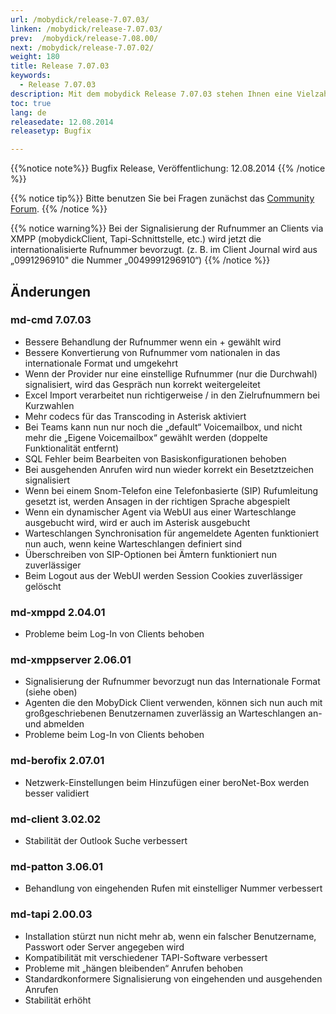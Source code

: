 ```yaml
---
url: /mobydick/release-7.07.03/
linken: /mobydick/release-7.07.03/
prev:  /mobydick/release-7.08.00/
next: /mobydick/release-7.07.02/
weight: 180
title: Release 7.07.03
keywords:
  - Release 7.07.03
description: Mit dem mobydick Release 7.07.03 stehen Ihnen eine Vielzahl an neuen Funtionen zur Verfügung.
toc: true
lang: de
releasedate: 12.08.2014
releasetyp: Bugfix

---
```


{{%notice note%}}
Bugfix Release, Veröffentlichung: 12.08.2014
{{% /notice %}}

{{% notice tip%}}
Bitte benutzen Sie bei Fragen zunächst das [Community Forum](http://community.pascom.net/forum.php "Zu unserem Forum").
{{% /notice %}}

{{% notice warning%}}
Bei der Signalisierung der Rufnummer an Clients via XMPP (mobydickClient, Tapi-Schnittstelle, etc.) wird jetzt die internationalisierte Rufnummer bevorzugt. (z. B. im Client Journal wird aus „0991296910" die Nummer „0049991296910“)
{{% /notice %}}

## Änderungen

### md-cmd 7.07.03

*   Bessere Behandlung der Rufnummer wenn ein + gewählt wird
*   Bessere Konvertierung von Rufnummer vom nationalen in das internationale Format und umgekehrt
*   Wenn der Provider nur eine einstellige Rufnummer (nur die Durchwahl) signalisiert, wird das Gespräch nun korrekt weitergeleitet
*   Excel Import verarbeitet nun richtigerweise / in den Zielrufnummern bei Kurzwahlen
*   Mehr codecs für das Transcoding in Asterisk aktiviert
*   Bei Teams kann nun nur noch die „default“ Voicemailbox, und nicht mehr die „Eigene Voicemailbox“ gewählt werden (doppelte Funktionalität entfernt)
*   SQL Fehler beim Bearbeiten von Basiskonfigurationen behoben
*   Bei ausgehenden Anrufen wird nun wieder korrekt ein Besetztzeichen signalisiert
*   Wenn bei einem Snom-Telefon eine Telefonbasierte (SIP) Rufumleitung gesetzt ist, werden Ansagen in der richtigen Sprache abgespielt
*   Wenn ein dynamischer Agent via WebUI aus einer Warteschlange ausgebucht wird, wird er auch im Asterisk ausgebucht
*   Warteschlangen Synchronisation für angemeldete Agenten funktioniert nun auch, wenn keine Warteschlangen definiert sind
*   Überschreiben von SIP-Optionen bei Ämtern funktioniert nun zuverlässiger
*   Beim Logout aus der WebUI werden Session Cookies zuverlässiger gelöscht

### md-xmppd 2.04.01

*   Probleme beim Log-In von Clients behoben 

### md-xmppserver 2.06.01

*   Signalisierung der Rufnummer bevorzugt nun das Internationale Format (siehe oben)
*   Agenten die den MobyDick Client verwenden, können sich nun auch mit großgeschriebenen Benutzernamen zuverlässig an Warteschlangen an- und abmelden
*   Probleme beim Log-In von Clients behoben  

### md-berofix 2.07.01

*   Netzwerk-Einstellungen beim Hinzufügen einer beroNet-Box werden besser validiert

### md-client 3.02.02

*   Stabilität der Outlook Suche verbessert

### md-patton 3.06.01

*   Behandlung von eingehenden Rufen mit einstelliger Nummer verbessert

### md-tapi 2.00.03

*   Installation stürzt nun nicht mehr ab, wenn ein falscher Benutzername, Passwort oder Server angegeben wird
*   Kompatibilität mit verschiedener TAPI-Software verbessert
*   Probleme mit „hängen bleibenden“ Anrufen behoben
*   Standardkonformere Signalisierung von eingehenden und ausgehenden Anrufen
*   Stabilität erhöht
